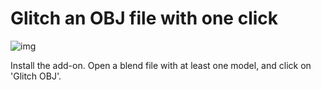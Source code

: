 # Glitch an OBJ file with one click

![img](https://github.com/hanswillem/Blender_Add-on_Glitch_OBJ/blob/master/example_img.png)

Install the add-on. Open a blend file with at least one model, and click on 'Glitch OBJ'.
